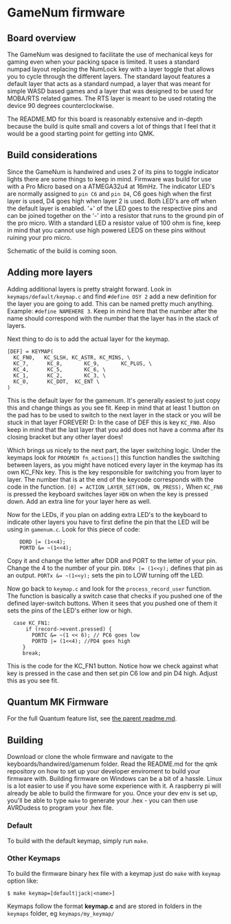 GameNum firmware
======================
## Board overview

The GameNum was designed to facilitate the use of mechanical keys for gaming even when your packing space is limited.
It uses a standard numpad layout replacing the NumLock key with a layer toggle that allows you to cycle through the different layers.
The standard layout features a default layer that acts as a standard numpad, a layer that was meant for simple WASD based games and a layer that was designed to be used for MOBA/RTS related games.
The RTS layer is meant to be used rotating the device 90 degrees counterclockwise.

The README.MD for this board is reasonably extensive and in-depth because the build is quite small and covers a lot of things that I feel that it would be a good starting point for getting into QMK.

## Build considerations

Since the GameNum is handwired and uses 2 of its pins to toggle indicator lights there are some things to keep in mind.
Firmware was build for use with a Pro Micro based on a ATMEGA32u4 at 16mHz. 
The indicator LED's are normally assigned to `pin C6` and `pin D4`, C6 goes high when the first layer is used, D4 goes high when layer 2 is used. Both LED's are off when the default layer is enabled.
'+' of the LED goes to the respective pins and can be joined together on the '-' into a resistor that runs to the ground pin of the pro micro. With a standard LED a resistor value of 100 ohm is fine, keep in mind that you cannot use high powered LEDS on these pins without ruining your pro micro.

Schematic of the build is coming soon.

## Adding more layers

Adding additional layers is pretty straight forward. Look in `keymaps/default/keymap.c` and find `#define OSY 2` add a new definition for the layer you are going to add. This can be named pretty much anything. Example: `#define NAMEHERE 3`.
Keep in mind here that the number after the name should correspond with the number that the layer has in the stack of layers. 

Next thing to do is to add the actual layer for the keymap.

```
[DEF] = KEYMAP(
  KC_FN0,   KC_SLSH, KC_ASTR, KC_MINS, \
  KC_7,      KC_8,       KC_9,       KC_PLUS, \
  KC_4,      KC_5,       KC_6, \
  KC_1,      KC_2,       KC_3, \
  KC_0,      KC_DOT,  KC_ENT \
)
```

This is the default layer for the gamenum. It's generally easiest to just copy this and change things as you see fit. Keep in mind that at least 1 button on the pad has to be used to switch to the next layer in the stack or you will be stuck in that layer FOREVER! D:
In the case of DEF this is key `KC_FN0`. Also keep in mind that the last layer that you add does not have a comma after its closing bracket but any other layer does!

Which brings us nicely to the next part, the layer switching logic. Under the keymaps look for `PROGMEM fn_actions[]` this function handles the switching between layers, as you might have noticed every layer in the keymap has its own KC_FNx key. This is the key responsible for switching you from layer to layer.
The number that is at the end of the keycode corresponds with the code in the function. 
`[0] = ACTION_LAYER_SET(HDN, ON_PRESS),` When `KC_FN0` is pressed the keyboard switches layer `HDN` on when the key is pressed down. Add an extra line for your layer here as well.

Now for the LEDs, if you plan on adding extra LED's to the keyboard to indicate other layers you have to first define the pin that the LED will be using in `gamenum.c`.
Look for this piece of code: 

```
	DDRD |= (1<<4);
	PORTD &= ~(1<<4);
```

Copy it and change the letter after DDR and PORT to the letter of your pin. Change the 4 to the number of your pin. `DDRx |= (1<<y);` defines that pin as an output. `PORTx &= ~(1<<y);` sets the pin to LOW turning off the LED.

Now go back to `keymap.c` and look for the `process_record_user` function. The function is basically a switch case that checks if you pushed one of the defined layer-switch buttons. When it sees that you pushed one of them it sets the pins of the LED's either low or high.

```
  case KC_FN1:
      if (record->event.pressed) {
        PORTC &= ~(1 << 6); // PC6 goes low 
		PORTD |= (1<<4); //PD4 goes high
     }
     break;
```

This is the code for the KC_FN1 button. Notice how we check against what key is pressed in the case and then set pin C6 low and pin D4 high. Adjust this as you see fit.


## Quantum MK Firmware

For the full Quantum feature list, see [the parent readme.md](/doc/readme.md).

## Building

Download or clone the whole firmware and navigate to the keyboards/handwired/gamenum folder.
Read the README.md for the qmk repository on how to set up your developer enviroment to build your firmware with.
Building firmware on Windows can be a bit of a hassle. Linux is a lot easier to use if you have some experience with it. A raspberry pi will already be able to build the firmware for you.
Once your dev env is set up, you'll be able to type `make` to generate your .hex - you can then use AVRDudess to program your .hex file.

### Default

To build with the default keymap, simply run `make`.

### Other Keymaps

To build the firmware binary hex file with a keymap just do `make` with `keymap` option like:

```
$ make keymap=[default|jack|<name>]
```

Keymaps follow the format **__keymap.c__** and are stored in folders in the `keymaps` folder, eg `keymaps/my_keymap/`


